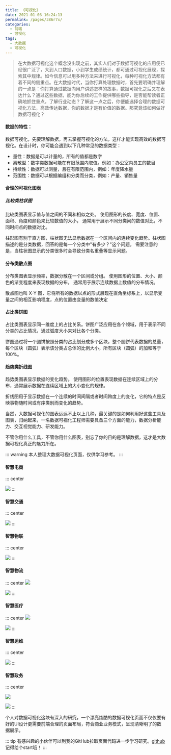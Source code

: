 ```yaml
---
title: 《可视化》
date: 2021-01-03 16:24:13
permalink: /pages/386r7x/
categories:
  - 前端
  - 可视化
tags:
  - 大数据
  - 可视化
---
```


>在大数据可视化这个概念没出现之前，其实人们对于数据可视化的应用便已经很广泛了，大到人口数据，小到学生成绩统计，都可通过可视化展现，探索其中规律。如今信息可以用多种方法来进行可视化，每种可视化方法都有着不同的侧重点。在大数据时代，当你打算处理数据时，首先要明确并理解的一点是：你打算通过数据向用户讲述怎样的故事，数据可视化之后又在表达什么？通过这些数据，能为你后续的工作提供哪些指导，是否能帮读者正确地抓住重点，了解行业动态？了解这一点之后，你便能选择合理的数据可视化方法，高效传达数据，你的数据才是有价值的数据。那究竟该如何做好数据可视化？

#### 数据的特性：
数据可视化，先要理解数据，再去掌握可视化的方法，这样才能实现高效的数据可视化。在设计时，你可能会遇到以下几种常见的数据类型：

- 量性：数据是可以计量的，所有的值都是数字
- 离散型：数字类数据可能在有限范围内取值。例如：办公室内员工的数目
- 持续性：数据可以测量，且在有限范围内，例如：年度降水量
- 范围性：数据可以根据编组和分类而分类，例如：产量、销售量
#### 合理的可视化图表
##### 比较类柱状图
比较类图表显示值与值之间的不同和相似之处。 使用图形的长度、宽度、位置、面积、角度和颜色来比较数值的大小， 通常用于展示不同分类间的数值对比，不同时间点的数据对比。

柱形图有别于直方图，柱状图无法显示数据在一个区间内的连续变化趋势。柱状图描述的是分类数据，回答的是每一个分类中"有多少？"这个问题。 需要注意的是，当柱状图显示的分类很多时会导致分类名重叠等显示问题。

#### 分布类散点图

分布类图表显示频率，数据分散在一个区间或分组。 使用图形的位置、大小、颜色的渐变程度来表现数据的分布， 通常用于展示连续数据上数值的分布情况。

散点图也叫 X-Y 图，它将所有的数据以点的形式展现在直角坐标系上，以显示变量之间的相互影响程度，点的位置由变量的数值决定

#### 占比类饼图
占比类图表显示同一维度上的占比关系。饼图广泛应用在各个领域，用于表示不同分类的占比情况，通过弧度大小来对比各个分类。

饼图通过将一个圆饼按照分类的占比划分成多个区块，整个圆饼代表数据的总量，每个区块（圆弧）表示该分类占总体的比例大小，所有区块（圆弧）的加和等于 100%。

#### 趋势类折线图

趋势类图表显示数据的变化趋势。 使用图形的位置表现数据在连续区域上的分布，通常展示数据在连续区域上的大小变化的规律。

折线图用于显示数据在一个连续的时间间隔或者时间跨度上的变化，它的特点是反映事物随时间或有序类别而变化的趋势。


当然，大数据可视化的图表远远不止以上几种，最关键的是如何利用好这些工具及图表，归纳起来，一名数据可视化工程师需要具备三个方面的能力，数据分析能力、交互视觉能力、研发能力。

不管你用什么工具，不管你用什么图表，别忘了你的目的是理解数据，这才是大数据可视化真正的魅力所在。

::: warning
本人整理大数据可视化页面，仅供学习参考。
:::

#### 智慧电商

::: center
  
  ![](https://cdn.jsdelivr.net/gh/Ezuy-Lee/RainzeDrawingBed/media/1.png)
:::

#### 智慧交通
::: center
  
 ![](https://cdn.jsdelivr.net/gh/Ezuy-Lee/RainzeDrawingBed/media/23.png)
:::
#### 智慧物联
::: center
  
  ![](https://cdn.jsdelivr.net/gh/Ezuy-Lee/RainzeDrawingBed/media/31.png)
:::
#### 智慧物流
::: center
  ![](https://cdn.jsdelivr.net/gh/Ezuy-Lee/RainzeDrawingBed/media/5.png)
  
  ![](https://cdn.jsdelivr.net/gh/Ezuy-Lee/RainzeDrawingBed/media/7.png)
:::
#### 智慧医疗
::: center
  ![](https://cdn.jsdelivr.net/gh/Ezuy-Lee/RainzeDrawingBed/media/8.png)
  
  ![](https://cdn.jsdelivr.net/gh/Ezuy-Lee/RainzeDrawingBed/media/81.png)
:::
#### 智慧运维
::: center
  
  ![](https://cdn.jsdelivr.net/gh/Ezuy-Lee/RainzeDrawingBed/media/9.png)
:::
#### 智慧政务
::: center
  
![](https://cdn.jsdelivr.net/gh/Ezuy-Lee/RainzeDrawingBed/media/11.png)

![](https://cdn.jsdelivr.net/gh/Ezuy-Lee/RainzeDrawingBed/media/12.png)
:::

个人对数据可视化这块有深入的研究，一个漂亮炫酷的数据可视化页面不仅仅要有好的UI设计更需要前端合理的页面布局，符合商业业务模式，呈现清晰明了的数据展示。


::: tip
有感兴趣的小伙伴可以到我的GitHub拉取页面代码进一步学习研究。[github](https://github.com/Ezuy-Lee/liyuze-frontEnd)
记得给个start哦！
:::
